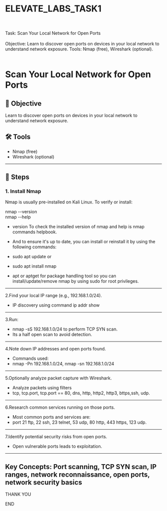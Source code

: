 # ELEVATE_LABS_TASK1

<br></br> Task: Scan Your Local Network for Open Ports <br> </br> Objective: Learn to discover open ports on devices in your local network to understand network exposure. Tools: Nmap (free), Wireshark (optional).
<br> </br>

#  Scan Your Local Network for Open Ports

## 🎯 Objective

Learn to discover open ports on devices in your local network to understand network exposure.

## 🛠️ Tools

- Nmap (free)
- Wireshark (optional)

---

## 📌 Steps

### 1. Install Nmap

Nmap is usually pre-installed on Kali Linux. To verify or install:

   nmap --version
<br>nmap --help </br>
- version To check the installed version of nmap  and help is nmap commands helpbook.
- And to ensure it's up to date, you can install or reinstall it by using the following commands:

- sudo apt update                     or      
- sudo apt install nmap

- apt or aptget for package handling tool so you can install/update/remove nmap by using sudo for root privileges.
---
2.Find your local IP range (e.g., 192.168.1.0/24). 
  - IP discovery using command ip addr show 
---
3.Run:
 - nmap -sS 192.168.1.0/24 to perform TCP SYN scan.
 -  Its a half open scan to avoid detection.
---
4.Note down IP addresses and open ports found.
 - Commands used:
 - nmap -Pn 192.168.1.0/24, nmap -sn 192.168.1.0/24
---
5.Optionally analyze packet capture with Wireshark. 
 - Analyze packets using filters
 - tcp, tcp.port, tcp.port == 80, dns, http, http2, http3, bttps,ssh, udp.
---
6.Research common services running on those ports. 
  - Most common ports and services are:
  - port 21 ftp, 22 ssh, 23 telnet, 53 udp, 80 http, 443 https, 123 udp.
---
7.Identify potential security risks from open ports.
 - Open vulnerable ports leads to exploitation. 
---
Key Concepts: Port scanning, TCP SYN scan, IP ranges, network reconnaissance, open ports, network security basics
---
THANK YOU

END

 

